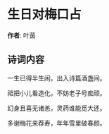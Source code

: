 # 生日对梅口占

**作者**: 叶茵

## 诗词内容

一生已得半生闲，出入诗篇酒盏间。

祗把小儿看造化，不妨老子号痴顽。

幻身且喜无诸恙，灵药谁能觅大还。

多谢梅花来荐寿，年年雪里破春颜。

